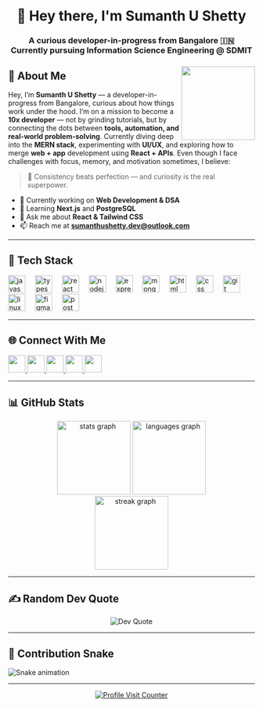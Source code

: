 <h1 align="center">👋 Hey there, I'm Sumanth U Shetty</h1>

<h3 align="center">
A curious developer-in-progress from Bangalore 🇮🇳 <br>
Currently pursuing Information Science Engineering @ SDMIT
</h3>

###

<img align="right" height="150" src="https://i.imgflip.com/65efzo.gif"  />

###

<h2 align="left">💫 About Me</h2>

<p align="left">
Hey, I’m <b>Sumanth U Shetty</b> — a developer-in-progress from Bangalore, curious about how things work under the hood.  
I’m on a mission to become a <b>10x developer</b> — not by grinding tutorials, but by connecting the dots between <b>tools, automation, and real-world problem-solving</b>.  
Currently diving deep into the <b>MERN stack</b>, experimenting with <b>UI/UX</b>, and exploring how to merge <b>web + app</b> development using <b>React + APIs</b>.  
Even though I face challenges with focus, memory, and motivation sometimes, I believe:
</p>

> 🧩 Consistency beats perfection — and curiosity is the real superpower.

- 🔭 Currently working on **Web Development & DSA**  
- 🌱 Learning **Next.js** and **PostgreSQL**  
- 💬 Ask me about **React & Tailwind CSS**  
- 📫 Reach me at **sumanthushetty.dev@outlook.com**

---

<h2 align="left">🧰 Tech Stack</h2>

<div align="left">
  <img src="https://cdn.jsdelivr.net/gh/devicons/devicon/icons/javascript/javascript-original.svg" height="35" alt="javascript logo"  />
  <img width="12" />
  <img src="https://cdn.jsdelivr.net/gh/devicons/devicon/icons/typescript/typescript-original.svg" height="35" alt="typescript logo"  />
  <img width="12" />
  <img src="https://cdn.jsdelivr.net/gh/devicons/devicon/icons/react/react-original.svg" height="35" alt="react logo"  />
  <img width="12" />
  <img src="https://cdn.jsdelivr.net/gh/devicons/devicon/icons/nodejs/nodejs-original.svg" height="35" alt="nodejs logo"  />
  <img width="12" />
  <img src="https://cdn.jsdelivr.net/gh/devicons/devicon/icons/express/express-original.svg" height="35" alt="express logo"  />
  <img width="12" />
  <img src="https://cdn.jsdelivr.net/gh/devicons/devicon/icons/mongodb/mongodb-original.svg" height="35" alt="mongodb logo"  />
  <img width="12" />
  <img src="https://cdn.jsdelivr.net/gh/devicons/devicon/icons/html5/html5-original.svg" height="35" alt="html logo"  />
  <img width="12" />
  <img src="https://cdn.jsdelivr.net/gh/devicons/devicon/icons/css3/css3-original.svg" height="35" alt="css logo"  />
  <img width="12" />
  <img src="https://cdn.jsdelivr.net/gh/devicons/devicon/icons/git/git-original.svg" height="35" alt="git logo"  />
  <img width="12" />
  <img src="https://cdn.jsdelivr.net/gh/devicons/devicon/icons/linux/linux-original.svg" height="35" alt="linux logo"  />
  <img width="12" />
  <img src="https://cdn.jsdelivr.net/gh/devicons/devicon/icons/figma/figma-original.svg" height="35" alt="figma logo"  />
  <img width="12" />
  <img src="https://cdn.jsdelivr.net/gh/devicons/devicon/icons/postman/postman-original.svg" height="35" alt="postman logo"  />
</div>

---

<h2 align="left">🌐 Connect With Me</h2>

<div align="left">
  <a href="https://twitter.com/sumshetty_dev" target="_blank">
    <img src="https://img.shields.io/static/v1?message=Twitter&logo=twitter&label=&color=1DA1F2&logoColor=white&style=for-the-badge" height="35" />
  </a>
  <a href="https://linkedin.com/in/sumanth-shetty-dev/" target="_blank">
    <img src="https://img.shields.io/static/v1?message=LinkedIn&logo=linkedin&label=&color=0077B5&logoColor=white&style=for-the-badge" height="35" />
  </a>
  <a href="https://leetcode.com/u/sumanthshetty7/" target="_blank">
    <img src="https://img.shields.io/static/v1?message=LeetCode&logo=leetcode&label=&color=FFA116&logoColor=white&style=for-the-badge" height="35" />
  </a>
  <a href="https://www.geeksforgeeks.org/user/sumanthshrya3/" target="_blank">
    <img src="https://img.shields.io/static/v1?message=GeeksforGeeks&logo=geeksforgeeks&label=&color=0F9D58&logoColor=white&style=for-the-badge" height="35" />
  </a>
  <a href="mailto:sumanthushetty.dev@outlook.com">
    <img src="https://img.shields.io/static/v1?message=Outlook&logo=microsoft-outlook&label=&color=0078D4&logoColor=white&style=for-the-badge" height="35" />
  </a>
</div>

---

<h2 align="left">📊 GitHub Stats</h2>

<div align="center">
  <img src="https://github-readme-stats.vercel.app/api?username=sam721166&theme=dracula&show_icons=true&hide_border=false&include_all_commits=false&count_private=false" height="150" alt="stats graph"  />
  <img src="https://github-readme-stats.vercel.app/api/top-langs?username=sam721166&layout=compact&langs_count=6&theme=dracula&hide_border=false" height="150" alt="languages graph"  />
</div>

<div align="center">
  <img src="https://nirzak-streak-stats.vercel.app/?user=sam721166&theme=dracula&hide_border=false" height="150" alt="streak graph" />
</div>

---

<h2 align="left">✍️ Random Dev Quote</h2>

<p align="center">
  <img src="https://quotes-github-readme.vercel.app/api?type=horizontal&theme=dark" alt="Dev Quote"/>
</p>

---

<h2 align="left">🐍 Contribution Snake</h2>

<img src="https://raw.githubusercontent.com/maurodesouza/maurodesouza/output/snake.svg" alt="Snake animation" />

---

<p align="center">
  <a href="https://visitcount.itsvg.in">
    <img src="https://visitcount.itsvg.in/api?id=sam721166&icon=9&color=2" alt="Profile Visit Counter"/>
  </a>
</p>
